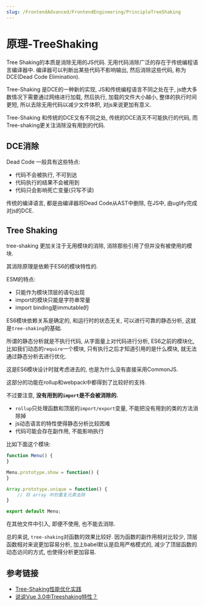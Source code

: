 ```yaml
---
slug: /FrontendAdvanced/FrontendEngineering/PrincipleTreeShaking
---
```

# 原理-TreeShaking


Tree Shaking的本质是消除无用的JS代码. 无用代码消除广泛的存在于传统编程语言编译器中. 编译器可以判断出某些代码不影响输出, 然后消除这些代码, 称为DCE(Dead Code Elimination).

Tree-Shaking 是DCE的一种新的实现, JS和传统编程语言不同之处在于, js绝大多数情况下需要通过网络进行加载, 然后执行, 加载的文件大小越小, 整体的执行时间更短, 所以去除无用代码以减少文件体积, 对js来说更加有意义.

Tree-Shaking 和传统的DCE又有不同之处, 传统的DCE消灭不可能执行的代码, 而Tree-shaking更关注消除没有用到的代码.

## DCE消除

Dead Code 一般具有这些特点:

- 代码不会被执行, 不可到达
- 代码执行的结果不会被用到
- 代码只会影响死亡变量(只写不读)

传统的编译语言, 都是由编译器将Dead Code从AST中删除, 在JS中, 由uglify完成对js的DCE.

## Tree Shaking

tree-shaking 更加关注于无用模块的消除, 消除那些引用了但并没有被使用的模块.

其消除原理是依赖于ES6的模块特性的. 

ESM的特点:

- 只能作为模块顶层的语句出现
- import的模块只能是字符串常量
- import binding是immutable的

ES6模块依赖关系是确定的, 和运行时的状态无关, 可以进行可靠的静态分析, 这就是`tree-shaking`的基础. 

所谓的静态分析就是不执行代码, 从字面量上对代码进行分析, ES6之前的模块化, 比如我们动态的`require`一个模块, 只有执行之后才知道引用的是什么模块, 就无法通过静态分析去进行优化. 

这是ES6模块设计时就考虑进去的, 也是为什么没有直接采用CommonJS. 

这部分的功能在rollup和webpack中都得到了比较好的支持.

不过要注意, **没有用到的`import`是不会被消除的.**

- `rollup`只处理函数和顶层的`import/export`变量, 不能把没有用到的类的方法消除掉
- js动态语言的特性使得静态分析比较困难
- 代码可能会存在副作用, 不能影响执行

比如下面这个模块:

```js
function Menu() {
}

Menu.prototype.show = function() {
}

Array.prototype.unique = function() {
    // 将 array 中的重复元素去除
}

export default Menu;
```

在其他文件中引入, 即便不使用, 也不能去消除. 

总的来说, `tree-shaking`对函数的效果比较好. 因为函数的副作用相对比较少, 顶层函数相对来说更加容易分析, 加上babel默认是启用严格模式的, 减少了顶层函数的动态访问的方式, 也使得分析更加容易. 


## 参考链接

- [Tree-Shaking性能优化实践](https://juejin.cn/post/6844903544756109319)
- [说说Vue 3.0中Treeshaking特性？](https://github.com/febobo/web-interview/issues/67)